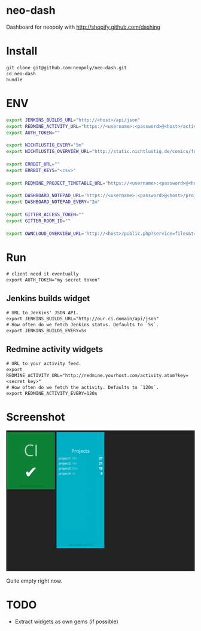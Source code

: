 # neo-dash

Dashboard for neopoly with http://shopify.github.com/dashing

# Install

    git clone git@github.com:neopoly/neo-dash.git
    cd neo-dash
    bundle

# ENV

```bash
export JENKINS_BUILDS_URL="http://<host>/api/json"
export REDMINE_ACTIVITY_URL="https://<username>:<password>@<host>/activity.atom?key=<key>"
export AUTH_TOKEN=""

export NICHTLUSTIG_EVERY="5m"
export NICHTLUSTIG_OVERVIEW_URL="http://static.nichtlustig.de/comics/full/"

export ERRBIT_URL=""
export ERRBIT_KEYS="<csv>"

export REDMINE_PROJECT_TIMETABLE_URL="https://<username>:<password>@<host>/projects/orga/issues/gantt.png?month=%{month}&months=4&query_id=18&year=%{year}&zoom=2&r=%{cache_key}"

export DASHBOARD_NOTEPAD_URL='https://<username>:<password>@<host>/projects/orga/wiki/DashboardNotepad.html'
export DASHBOARD_NOTEPAD_EVERY="2m"

export GITTER_ACCESS_TOKEN=""
export GITTER_ROOM_ID=""

export OWNCLOUD_OVERVIEW_URL='http://<host>/public.php?service=files&t=<share_token>'
```

# Run

    # client need it eventually
    export AUTH_TOKEN="my secret token"

## Jenkins builds widget

    # URL to Jenkins' JSON API.
    export JENKINS_BUILDS_URL="http://our.ci.domain/api/json"
    # How often do we fetch Jenkins status. Defaults to `5s`.
    export JENKINS_BUILDS_EVERY=5s

## Redmine activity widgets

    # URL to your activity feed.
    export REDMINE_ACTIVITY_URL="http://redmine.yourhost.com/activity.atom?key=<secret key>"
    # How often do we fetch the activity. Defaults to `120s`.
    export REDMINE_ACTIVITY_EVERY=120s

# Screenshot

![Screenshot](http://github.com/neopoly/neo-dash/raw/master/neo-dash.png)

Quite empty right now.

# TODO

* Extract widgets as own gems (if possible)

